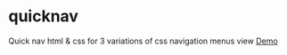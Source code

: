 # quicknav
Quick nav html & css for 3 variations of css navigation menus
view <a href="http://codepen.io/lindsayjopson/pen/yNoQOw">Demo</a>
